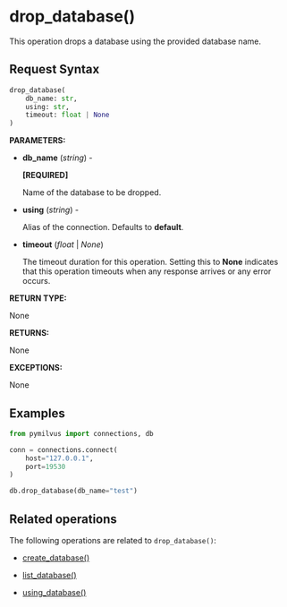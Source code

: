 # drop_database()

This operation drops a database using the provided database name.

## Request Syntax

```python
drop_database(
    db_name: str,
    using: str,
    timeout: float | None
)
```

**PARAMETERS:**

- **db_name** (*string*) -

    **[REQUIRED]**

    Name of the database to be dropped.

- **using** (*string*) -

    Alias of the connection. Defaults to **default**.

- **timeout** (*float* | *None*)

    The timeout duration for this operation. Setting this to **None** indicates that this operation timeouts when any response arrives or any error occurs.

**RETURN TYPE:**

None

**RETURNS:**

None

**EXCEPTIONS:**

None

## Examples

```python
from pymilvus import connections, db

conn = connections.connect(
    host="127.0.0.1", 
    port=19530
)

db.drop_database(db_name="test")
```

## Related operations

The following operations are related to `drop_database()`:

- [create_database()](create_database.md)

- [list_database()](list_database.md)

- [using_database()](using_database.md)

